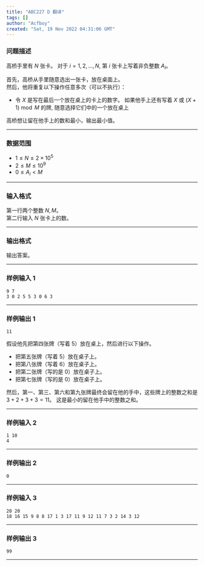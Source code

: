 ```yaml
---
title: "ABC227 D 翻译"
tags: []
author: "Acfboy"
created: "Sat, 19 Nov 2022 04:31:06 GMT"
---
```


### 问题描述

高桥手里有 $N$ 张卡。
对于 $i = 1, 2, \ldots, N$, 第 $i$ 张卡上写着非负整数 $A_i$。  

首先，高桥从手里随意选出一张卡，放在桌面上。  
然后，他将重复以下操作任意多次（可以不执行）：  

- 令 $X$ 是写在最后一个放在桌上的卡上的数字。 如果他手上还有写着 $X$ 或 $(X+1)\bmod M$ 的牌, 随意选择它们中的一个放在桌上  

高桥想让留在他手上的数和最小，输出最小值。

---
### 数据范围

- $1 \leq N \leq 2 \times 10^5$
- $2 \leq M \leq 10^9$
- $0 \leq A_i \lt M$

---
### 输入格式

第一行两个整数 $N, M$。  
第二行输入 $N$ 张卡上的数。

---
### 输出格式

输出答案。

---
### 样例输入 1

```
9 7
3 0 2 5 5 3 0 6 3
```

---
### 样例输出 1

```
11
```

假设他先把第四张牌（写着 $5$）放在桌上，然后进行以下操作。

- 把第五张牌（写着 $5$）放在桌子上。
- 把第八张牌（写着 $6$）放在桌子上。
- 把第二张牌（写的是 $0$）放在桌子上。
- 把第七张牌（写的是 $0$）放在桌子上。

然后，第一、第三、第六和第九张牌最终会留在他的手中，这些牌上的整数之和是 $3 + 2 + 3 +3 = 11$。
这是最小的留在他手中的整数之和。

---
### 样例输入 2

```
1 10
4
```

---
### 样例输出 2

```
0
```

---
### 样例输入 3

```
20 20
18 16 15 9 8 8 17 1 3 17 11 9 12 11 7 3 2 14 3 12
```

---
### 样例输出 3

```
99
```

---